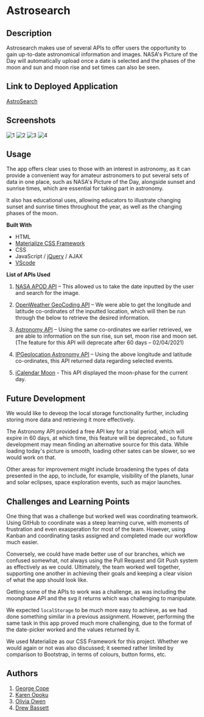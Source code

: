 # Astrosearch

## Description
Astrosearch makes use of several APIs to offer users the opportunity to gain up-to-date astronomical information and images. NASA's Picture of the Day will automatically upload once a date is selected and the phases of the moon and sun and moon rise and set times can also be seen.

## Link to Deployed Application
[AstroSearch](https://mydryday.github.io/UoB_BC_AstronomicalEventSearch/)

## Screenshots
![1](https://user-images.githubusercontent.com/74797740/107119804-d8111480-6881-11eb-9fd2-54fcf7d44eb4.jpg)
![2](https://user-images.githubusercontent.com/74797740/107119828-f5de7980-6881-11eb-94f6-9e9c07926b64.jpg)
![3](https://user-images.githubusercontent.com/74797740/107119840-042c9580-6882-11eb-8ed7-e110e3053a41.jpg)
![4](https://user-images.githubusercontent.com/74797740/107119849-13abde80-6882-11eb-9110-a5674e097371.jpg)


## Usage ##
The app offers clear uses to those with an interest in astronomy, as it can provide a convenient way for amateur astronomers to put several sets of data in one place, such as NASA's Picture of the Day, alongside sunset and sunrise times, which are essential for taking part in astronomy.


It also has educational uses, allowing educators to illustrate changing sunset and sunrise times throughout the year, as well as the changing phases of the moon.

**Built With**
- HTML
- [Materialize CSS Framework](https://materializecss.com/)
- CSS
- JavaScript / [jQuery](https://jquery.com/) / AJAX
- [VScode](https://code.visualstudio.com/)

**List of APIs Used**
1. [NASA APOD API](https://api.nasa.gov/) – This allowed us to take the date inputted by the user and search for the image.

2. [OpenWeather GeoCoding API](https://openweathermap.org/api/geocoding-api) – We were able to get the longitude and latitude co-ordinates of the inputted location, which will then be run through the below to retrieve the desired information.

3. [Astronomy API](https://astronomyapi.com/) – Using the same co-ordinates we earlier retrieved, we are able to information on the sun rise, sun set, moon rise and moon set. (The feature for this API will deprecate after 60 days – 02/04/2021)

4. [IPGeolocation Astronomy API](https://ipgeolocation.io/) – Using the above longitude and latitude co-ordinates, this API returned data regarding selected events.

5. [iCalendar Moon](http://www.wdisseny.com/lluna/?lang=en) -  This API displayed the moon-phase for the current day.

## Future Development
We would like to deveop the local storage functionality further, including storing more data and retrieving it more effectively.


The Astronomy API provided a free API key for a trial period, which will expire in 60 days, at which time, this feature will be deprecated., so future development may mean finding an alternative source for this data. While loading today's picture is smooth, loading other sates can be slower, so we would work on that.


Other areas for improvement might include broadening the types of data presented in the app, to include, for example, visibility of the planets, lunar and solar eclipses, space exploration events, such as major launches.

## Challenges and Learning Points
One thing that was a challenge but worked well was coordinating teamwork. Using GitHub to coordinate was a steep learning curve, with moments of frustration and even exasperation for most of the team. However, using Kanban and coordinating tasks assigned and completed made our workflow much easier.


Conversely, we could have made better use of our branches, which we confused somewhat, not always using the Pull Request and Git Push system as effectively as we could. Ultimately, the team worked well together, supporting one another in achieving their goals and keeping a clear vision of what the app should look like. 


Getting some of the APIs to work was a challenge, as was including the moonphase API and the svg it returns which was challenging to manipulate. 


We expected `localStorage` to be much more easy to achieve, as we had done something similar in a previous assignment. However, performing the same task in this app proved much more challenging, due to the format of the date-picker worked and the  values returned by it. 


We used Materialize as our CSS Framework for this project. Whether we would again or not was also discussed; it seemed rather limited by comparison to Bootstrap, in terms of colours, button forms, etc.


## Authors
1. [George Cope](https://github.com/MyDryDay)
2. [Karen Opoku](https://github.com/Karen-O94)
3. [Olivia Owen](https://github.com/oliviaowen1)
4. [Drew Bassett](https://github.com/drewbassett24)
